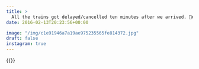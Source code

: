 ```yaml
---
title: >
  All the trains got delayed/cancelled ten minutes after we arrived. 👋#vsco #vscocam
date: 2016-02-13T20:23:56+00:00

image: "/img/c1e91946a7a19ae975235565fe814372.jpg"
draft: false
instagram: true
---
```


{{<photo src="/img/c1e91946a7a19ae975235565fe814372.jpg">}}
